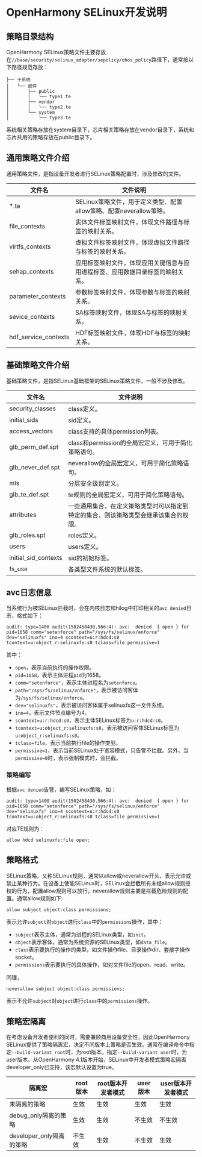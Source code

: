 # OpenHarmony SELinux开发说明

## 策略目录结构

OpenHarmony SELinux策略文件主要存放在`//base/security/selinux_adapter/sepolicy/ohos_policy`路径下，通常按以下路径规范存放：
```text
├── 子系统
│   └── 部件
│       ├── public
│       │   └── type1.te
│       ├── vendor
│       │   └── type2.te
│       └── system
│           └── type3.te
```
系统相关策略存放在system目录下，芯片相关策略存放在vendor目录下，系统和芯片共用的策略存放在public目录下。

## 通用策略文件介绍

通用策略文件，是指设备开发者进行SELinux策略配置时，涉及修改的文件。

| 文件名 | 文件说明 |
| -------- | -------- |
| *.te | SELinux策略文件，用于定义类型、配置allow策略、配置neverallow策略。 |
| file_contexts | 实体文件标签映射文件，体现文件路径与标签的映射关系。 |
| virtfs_contexts | 虚拟文件标签映射文件，体现虚拟文件路径与标签的映射关系。 |
| sehap_contexts | 应用标签映射文件，体现应用关键信息与应用进程标签、应用数据目录标签的映射关系。 |
| parameter_contexts | 参数标签映射文件，体现参数与标签的映射关系。 |
| sevice_contexts | SA标签映射文件，体现SA与标签的映射关系。 |
| hdf_service_contexts | HDF标签映射文件，体现HDF与标签的映射关系。 |

## 基础策略文件介绍

基础策略文件，是指SELinux基础框架的SELinux策略文件，一般不涉及修改。

| 文件名 | 文件说明 |
| -------- | -------- |
| security_classes | class定义。 |
| initial_sids | sid定义。 |
| access_vectors | class支持的具体permission列表。 |
| glb_perm_def.spt | class和permission的全局宏定义，可用于简化策略语句。 |
| glb_never_def.spt | neverallow的全局宏定义，可用于简化策略语句。 |
| mls | 分层安全级别定义。 |
| glb_te_def.spt | te规则的全局宏定义，可用于简化策略语句。 |
| attributes | 一些通用集合，在定义策略类型时可以指定到特定的集合，则该策略类型会继承该集合的权限。 |
| glb_roles.spt | roles定义。 |
| users | users定义。 |
| initial_sid_contexts | sid的初始标签。 |
| fs_use | 各类型文件系统的默认标签。 |

## avc日志信息

当系统行为被SELinux拦截时，会在内核日志和hilog中打印相关的`avc denied`日志，格式如下：
```text
audit: type=1400 audit(1502458430.566:4): avc:  denied  { open } for  pid=1658 comm="setenforce" path="/sys/fs/selinux/enforce" dev="selinuxfs" ino=4 scontext=u:r:hdcd:s0 tcontext=u:object_r:selinuxfs:s0 tclass=file permissive=1
```

其中：
  - `open`，表示当前执行的操作权限。
  - `pid=1658`，表示主体进程`pid`为1658。
  - `comm="setenforce"`，表示主体进程名为`setenforce`。
  - `path="/sys/fs/selinux/enforce"`，表示被访问客体为`/sys/fs/selinux/enforce`。
  - `dev="selinuxfs"`，表示被访问客体属于selinuxfs这一文件系统。
  - `ino=4`，表示文件节点编号为4。
  - `scontext=u:r:hdcd:s0`，表示主体SELinux标签为`u:r:hdcd:s0`。
  - `tcontext=u:object_r:selinuxfs:s0`，表示被访问客体SELinux标签为`u:object_r:selinuxfs:s0`。
  - `tclass=file`，表示当前执行file的操作类型。
  - `permissive=1`，表示当前SELinux处于宽容模式，只告警不拦截。另外，当`permissive=0`时，表示强制模式时，会拦截。

### 策略编写

根据`avc denied`告警，编写SELinux策略，如：
```text
audit: type=1400 audit(1502458430.566:4): avc:  denied  { open } for  pid=1658 comm="setenforce" path="/sys/fs/selinux/enforce" dev="selinuxfs" ino=4 scontext=u:r:hdcd:s0 tcontext=u:object_r:selinuxfs:s0 tclass=file permissive=1
```

对应TE规则为：
```text
allow hdcd selinuxfs:file open;
```

## 策略格式

SELinux策略，又称SELinux规则，通常以allow或neverallow开头，表示允许或禁止某种行为。在设备上使能SELinux时，SELinux会拦截所有未经allow规则授权的行为，配置allow规则可以放行，neverallow规则主要是拦截危险规则的配置。通常allow规则如下:
```text
allow subject object:class permissions;
```
  表示允许`subject`对`object`进行`class`中的`permissions`操作，其中：
  - `subject`表示主体，通常为进程的SELinux类型，如`init`。
  - `object`表示客体，通常为系统资源的SELinux类型，如`data_file`。
  - `class`表示要执行的操作的类型，如文件操作file、目录操作dir、套接字操作socket。
  - `permissions`表示要执行的具体操作，如对文件file的open、read、write。

同理，
```text
neverallow subject object:class permissions;
```
表示不允许`subject`对`object`进行`class`中的`permissions`操作。

## 策略宏隔离

在考虑设备开发者便利的同时，需要兼顾商用设备安全性，因此OpenHarmony SELinux提供了策略隔离宏，决定不同版本上策略是否生效。通常在编译命令中指定`--build-variant root`时，为root版本。指定`--build-variant user`时，为user版本。从OpenHarmony 4.1版本开始，SELinux中开发者模式策略宏隔离developer_only已支持，该宏默认设置为true。

| 隔离宏 | root版本 | root版本开发者模式 | user版本 | user版本开发者模式 |
| -------- | -------- | -------- | -------- | -------- |
| 未隔离的策略 | 生效 | 生效 | 生效 | 生效 |
| debug_only隔离的策略 | 生效 |生效 | 不生效 | 不生效 |
| developer_only隔离的策略 | 不生效 | 生效 | 不生效 | 生效 |

